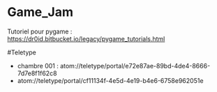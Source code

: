 # Game_Jam

Tutoriel pour pygame : https://dr0id.bitbucket.io/legacy/pygame_tutorials.html

#Teletype
* chambre 001 : atom://teletype/portal/e72e87ae-89bd-4de4-8666-7d7e8f1f62c8
* atom://teletype/portal/cf11134f-4e5d-4e19-b4e6-6758e962051e
